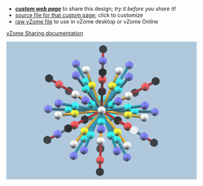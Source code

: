 
 - [***custom web page***][post] to share this design; *try it before you share it!*
 - [source file for that custom page][source]; click to customize
 - [raw vZome file][raw] to use in vZome desktop or vZome Online

[vZome Sharing documentation](https://vzome.github.io/vzome/sharing.html#how-it-works)

![Image](<Golden_Sphere.png>)


[post]: <https://Gleoniak76.github.io/vzome-sharing/2024/05/08/Golden_Sphere-08-00-42.html>
[source]: <https://github.com/Gleoniak76/vzome-sharing/edit/main/_posts/2024-05-08-Golden_Sphere-08-00-42.md>
[raw]: <https://raw.githubusercontent.com/Gleoniak76/vzome-sharing/main/2024/05/08/08-00-42-Golden_Sphere/Golden_Sphere.vZome>